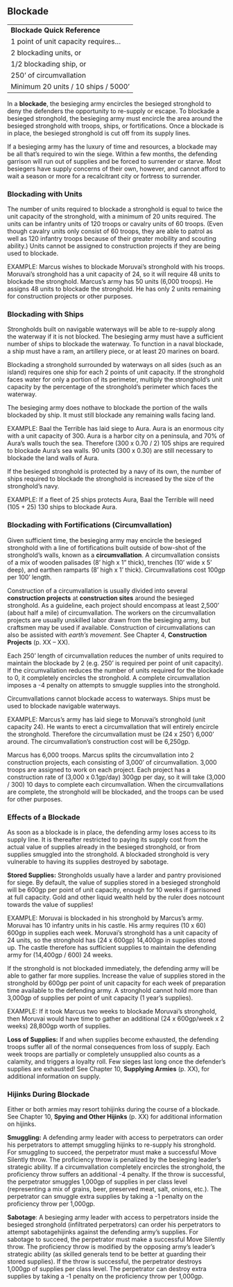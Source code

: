 ## Blockade

|  |
| --- |
| **Blockade Quick Reference** |
| 1 point of unit capacity requires… |
| 2 blockading units, or |
| 1/2 blockading ship, or |
| 250’ of circumvallation |
| Minimum 20 units / 10 ships / 5000’ |

In a **blockade**, the besieging army encircles the besieged stronghold to deny the defenders the opportunity to re-supply or escape. To blockade a besieged stronghold, the besieging army must encircle the area around the besieged stronghold with troops, ships, or fortifications. Once a blockade is in place, the besieged stronghold is cut off from its supply lines.

If a besieging army has the luxury of time and resources, a blockade may be all that’s required to win the siege. Within a few months, the defending garrison will run out of supplies and be forced to surrender or starve. Most besiegers have supply concerns of their own, however, and cannot afford to wait a season or more for a recalcitrant city or fortress to surrender.

### Blockading with Units

The number of units required to blockade a stronghold is equal to twice the unit capacity of the stronghold, with a minimum of 20 units required. The units can be infantry units of 120 troops or cavalry units of 60 troops. (Even though cavalry units only consist of 60 troops, they are able to patrol as well as 120 infantry troops because of their greater mobility and scouting ability.) Units cannot be assigned to construction projects if they are being used to blockade.

EXAMPLE: Marcus wishes to blockade Moruvai’s stronghold with his troops. Moruvai’s stronghold has a unit capacity of 24, so it will require 48 units to blockade the stronghold. Marcus’s army has 50 units (6,000 troops). He assigns 48 units to blockade the stronghold. He has only 2 units remaining for construction projects or other purposes.

### Blockading with Ships

Strongholds built on navigable waterways will be able to re-supply along the waterway if it is not blocked. The besieging army must have a sufficient number of ships to blockade the waterway. To function in a naval blockade, a ship must have a ram, an artillery piece, or at least 20 marines on board.

Blockading a stronghold surrounded by waterways on all sides (such as an island) requires one ship for each 2 points of unit capacity. If the stronghold faces water for only a portion of its perimeter, multiply the stronghold’s unit capacity by the percentage of the stronghold’s perimeter which faces the waterway.

The besieging army does nothave to blockade the portion of the walls blockaded by ship. It must still blockade any remaining walls facing land.

EXAMPLE: Baal the Terrible has laid siege to Aura. Aura is an enormous city with a unit capacity of 300. Aura is a harbor city on a peninsula, and 70% of Aura’s walls touch the sea. Therefore (300 x 0.70 / 2) 105 ships are required to blockade Aura’s sea walls. 90 units (300 x 0.30) are still necessary to blockade the land walls of Aura.

If the besieged stronghold is protected by a navy of its own, the number of ships required to blockade the stronghold is increased by the size of the stronghold’s navy.

EXAMPLE: If a fleet of 25 ships protects Aura, Baal the Terrible will need (105 + 25) 130 ships to blockade Aura.

### Blockading with Fortifications (Circumvallation)

Given sufficient time, the besieging army may encircle the besieged stronghold with a line of fortifications built outside of bow-shot of the stronghold’s walls, known as a **circumvallation**. A circumvallation consists of a mix of wooden palisades (8’ high x 1” thick), trenches (10’ wide x 5’ deep), and earthen ramparts (8’ high x 1’ thick). Circumvallations cost 100gp per 100’ length.

Construction of a circumvallation is usually divided into several **construction projects** at **construction sites** around the besieged stronghold. As a guideline, each project should encompass at least 2,500’ (about half a mile) of circumvallation. The workers on the circumvallation projects are usually unskilled labor drawn from the besieging army, but craftsmen may be used if available. Construction of circumvallations can also be assisted with *earth’s movement*. See Chapter 4, **Construction Projects** (p. XX – XX).

Each 250’ length of circumvallation reduces the number of units required to maintain the blockade by 2 (e.g. 250’ is required per point of unit capacity). If the circumvallation reduces the number of units required for the blockade to 0, it completely encircles the stronghold. A complete circumvallation imposes a -4 penalty on attempts to smuggle supplies into the stronghold.

Circumvallations cannot blockade access to waterways. Ships must be used to blockade navigable waterways.

EXAMPLE: Marcus’s army has laid siege to Moruvai’s stronghold (unit capacity 24). He wants to erect a circumvallation that will entirely encircle the stronghold. Therefore the circumvallation must be (24 x 250’) 6,000’ around. The circumvallation’s construction cost will be 6,250gp.

Marcus has 6,000 troops. Marcus splits the circumvallation into 2 construction projects, each consisting of 3,000’ of circumvallation. 3,000 troops are assigned to work on each project. Each project has a construction rate of (3,000 x 0.1gp/day) 300gp per day, so it will take (3,000 / 300) 10 days to complete each circumvallation. When the circumvallations are complete, the stronghold will be blockaded, and the troops can be used for other purposes.

### Effects of a Blockade

As soon as a blockade is in place, the defending army loses access to its supply line. It is thereafter restricted to paying its supply cost from the actual value of supplies already in the besieged stronghold, or from supplies smuggled into the stronghold. A blockaded stronghold is very vulnerable to having its supplies destroyed by sabotage.

**Stored Supplies:** Strongholds usually have a larder and pantry provisioned for siege. By default, the value of supplies stored in a besieged stronghold will be 600gp per point of unit capacity, enough for 10 weeks if garrisoned at full capacity. Gold and other liquid wealth held by the ruler does notcount towards the value of supplies!

EXAMPLE: Moruvai is blockaded in his stronghold by Marcus’s army. Moruvai has 10 infantry units in his castle. His army requires (10 x 60) 600gp in supplies each week. Moruvai’s stronghold has a unit capacity of 24 units, so the stronghold has (24 x 600gp) 14,400gp in supplies stored up. The castle therefore has sufficient supplies to maintain the defending army for (14,400gp / 600) 24 weeks.

If the stronghold is not blockaded immediately, the defending army will be able to gather far more supplies. Increase the value of supplies stored in the stronghold by 600gp per point of unit capacity for each week of preparation time available to the defending army. A stronghold cannot hold more than 3,000gp of supplies per point of unit capacity (1 year’s supplies).

EXAMPLE: If it took Marcus two weeks to blockade Moruvai’s stronghold, then Moruvai would have time to gather an additional (24 x 600gp/week x 2 weeks) 28,800gp worth of supplies.

**Loss of Supplies:** If and when supplies become exhausted, the defending troops suffer all of the normal consequences from loss of supply. Each week troops are partially or completely unsupplied also counts as a calamity, and triggers a loyalty roll. Few sieges last long once the defender’s supplies are exhausted! See Chapter 10, **Supplying Armies** (p. XX), for additional information on supply.

### Hijinks During Blockade

Either or both armies may resort tohijinks during the course of a blockade. See Chapter 10, **Spying and Other Hijinks** (p. XX) for additional information on hijinks.

**Smuggling:** A defending army leader with access to perpetrators can order his perpetrators to attempt smuggling hijinks to re-supply his stronghold. For smuggling to succeed, the perpetrator must make a successful Move Silently throw. The proficiency throw is penalized by the besieging leader’s strategic ability. If a circumvallation completely encircles the stronghold, the proficiency throw suffers an additional -4 penalty. If the throw is successful, the perpetrator smuggles 1,000gp of supplies in per class level (representing a mix of grains, beer, preserved meat, salt, onions, etc.). The perpetrator can smuggle extra supplies by taking a -1 penalty on the proficiency throw per 1,000gp.

**Sabotage**: A besieging army leader with access to perpetrators inside the besieged stronghold (infiltrated perpetrators) can order his perpetrators to attempt sabotagehijinks against the defending army’s supplies. For sabotage to succeed, the perpetrator must make a successful Move Silently throw. The proficiency throw is modified by the opposing army’s leader’s strategic ability (as skilled generals tend to be better at guarding their stored supplies). If the throw is successful, the perpetrator destroys 1,000gp of supplies per class level. The perpetrator can destroy extra supplies by taking a -1 penalty on the proficiency throw per 1,000gp.

